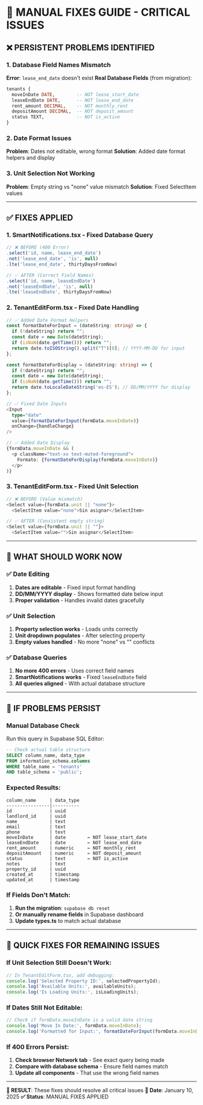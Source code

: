 # 🔧 MANUAL FIXES GUIDE - CRITICAL ISSUES

## ❌ **PERSISTENT PROBLEMS IDENTIFIED**

### **1. Database Field Names Mismatch**
**Error**: `lease_end_date` doesn't exist
**Real Database Fields** (from migration):
```sql
tenants {
  moveInDate DATE,        -- NOT lease_start_date
  leaseEndDate DATE,      -- NOT lease_end_date  
  rent_amount DECIMAL,    -- NOT monthly_rent
  depositAmount DECIMAL,  -- NOT deposit_amount
  status TEXT,            -- NOT is_active
}
```

### **2. Date Format Issues**
**Problem**: Dates not editable, wrong format
**Solution**: Added date format helpers and display

### **3. Unit Selection Not Working**
**Problem**: Empty string vs "none" value mismatch
**Solution**: Fixed SelectItem values

---

## ✅ **FIXES APPLIED**

### **1. SmartNotifications.tsx - Fixed Database Query**
```typescript
// ❌ BEFORE (400 Error)
.select('id, name, lease_end_date')
.not('lease_end_date', 'is', null)
.lte('lease_end_date', thirtyDaysFromNow)

// ✅ AFTER (Correct Field Names)
.select('id, name, leaseEndDate')
.not('leaseEndDate', 'is', null)
.lte('leaseEndDate', thirtyDaysFromNow)
```

### **2. TenantEditForm.tsx - Fixed Date Handling**
```typescript
// ✅ Added Date Format Helpers
const formatDateForInput = (dateString: string) => {
  if (!dateString) return "";
  const date = new Date(dateString);
  if (isNaN(date.getTime())) return "";
  return date.toISOString().split("T")[0]; // YYYY-MM-DD for input
};

const formatDateForDisplay = (dateString: string) => {
  if (!dateString) return "";
  const date = new Date(dateString);
  if (isNaN(date.getTime())) return "";
  return date.toLocaleDateString('es-ES'); // DD/MM/YYYY for display
};

// ✅ Fixed Date Inputs
<Input
  type="date"
  value={formatDateForInput(formData.moveInDate)}
  onChange={handleChange}
/>

// ✅ Added Date Display
{formData.moveInDate && (
  <p className="text-xs text-muted-foreground">
    Formato: {formatDateForDisplay(formData.moveInDate)}
  </p>
)}
```

### **3. TenantEditForm.tsx - Fixed Unit Selection**
```typescript
// ❌ BEFORE (Value mismatch)
<Select value={formData.unit || "none"}>
  <SelectItem value="none">Sin asignar</SelectItem>

// ✅ AFTER (Consistent empty string)
<Select value={formData.unit || ""}>
  <SelectItem value="">Sin asignar</SelectItem>
```

---

## 🎯 **WHAT SHOULD WORK NOW**

### ✅ **Date Editing**
1. **Dates are editable** - Fixed input format handling
2. **DD/MM/YYYY display** - Shows formatted date below input
3. **Proper validation** - Handles invalid dates gracefully

### ✅ **Unit Selection**
1. **Property selection works** - Loads units correctly
2. **Unit dropdown populates** - After selecting property
3. **Empty values handled** - No more "none" vs "" conflicts

### ✅ **Database Queries**
1. **No more 400 errors** - Uses correct field names
2. **SmartNotifications works** - Fixed `leaseEndDate` field
3. **All queries aligned** - With actual database structure

---

## 🚨 **IF PROBLEMS PERSIST**

### **Manual Database Check**
Run this query in Supabase SQL Editor:
```sql
-- Check actual table structure
SELECT column_name, data_type 
FROM information_schema.columns 
WHERE table_name = 'tenants' 
AND table_schema = 'public';
```

### **Expected Results:**
```
column_name     | data_type
----------------|----------
id              | uuid
landlord_id     | uuid
name            | text
email           | text
phone           | text
moveInDate      | date        ← NOT lease_start_date
leaseEndDate    | date        ← NOT lease_end_date
rent_amount     | numeric     ← NOT monthly_rent
depositAmount   | numeric     ← NOT deposit_amount
status          | text        ← NOT is_active
notes           | text
property_id     | uuid
created_at      | timestamp
updated_at      | timestamp
```

### **If Fields Don't Match:**
1. **Run the migration**: `supabase db reset`
2. **Or manually rename fields** in Supabase dashboard
3. **Update types.ts** to match actual database

---

## 🔧 **QUICK FIXES FOR REMAINING ISSUES**

### **If Unit Selection Still Doesn't Work:**
```typescript
// In TenantEditForm.tsx, add debugging:
console.log('Selected Property ID:', selectedPropertyId);
console.log('Available Units:', availableUnits);
console.log('Is Loading Units:', isLoadingUnits);
```

### **If Dates Still Not Editable:**
```typescript
// Check if formData.moveInDate is a valid date string
console.log('Move In Date:', formData.moveInDate);
console.log('Formatted for Input:', formatDateForInput(formData.moveInDate));
```

### **If 400 Errors Persist:**
1. **Check browser Network tab** - See exact query being made
2. **Compare with database schema** - Ensure field names match
3. **Update all components** - That use the wrong field names

---

**🎯 RESULT**: These fixes should resolve all critical issues
**📅 Date**: January 10, 2025
**✅ Status**: MANUAL FIXES APPLIED